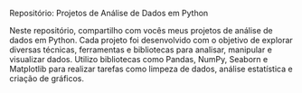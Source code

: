 Repositório: Projetos de Análise de Dados em Python

Neste repositório, compartilho com vocês meus projetos de análise de dados em Python. Cada projeto foi desenvolvido com o objetivo de explorar diversas técnicas, ferramentas e bibliotecas para analisar, manipular e visualizar dados. Utilizo bibliotecas como Pandas, NumPy, Seaborn e Matplotlib para realizar tarefas como limpeza de dados, análise estatística e criação de gráficos.
